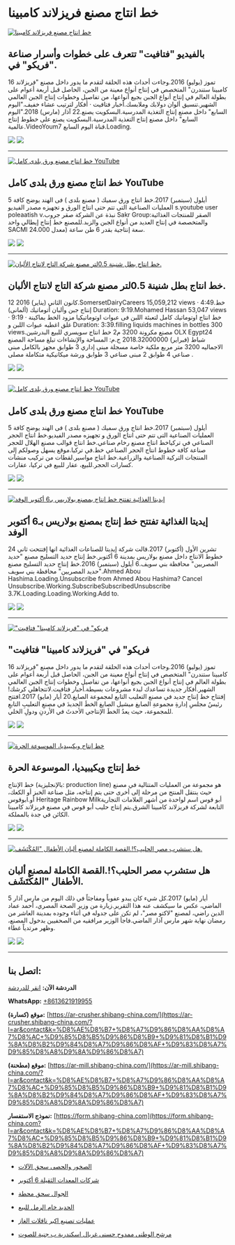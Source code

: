 # خط انتاج مصنع فريزلاند كامبينا

<a href="https://swt.shibang-china.com/?l=ar&img&k=%D8%AE%D8%B7+%D8%A7%D9%86%D8%AA%D8%A7%D8%AC+%D9%85%D8%B5%D9%86%D8%B9+%D9%81%D8%B1%D9%8A%D8%B2%D9%84%D8%A7%D9%86%D8%AF+%D9%83%D8%A7%D9%85%D8%A8%D9%8A%D9%86%D8%A7" target="_blank">![خط انتاج مصنع فريزلاند كامبينا](http://static.shibang-china.com/all-800x300/964.jpg)</a>

## بالفيديو &quot;فتافيت&quot; تتعرف على خطوات وأسرار صناعة &quot;فريكو&quot; في.
16 تموز (يوليو) 2016.وجاءت أحداث هذه الحلقة لتقدم ما يدور داخل مصنع &quot;فريزلاند كامبينا ستندرن&quot; المتخصص في إنتاج أنواع معينة من الجبن، الحاصل قبل أربعة أعوام على بطولة العالم في إنتاج أنواع الجبن بجيع أنواعها، من تفاصيل وخطوات إنتاج الجبن العالمي الشهير.تنسيق ألوان دولابك وملابسك.أخبار فتافيت &middot; أفكار لترتيب عشاء خفيف.&quot;اليوم السابع&quot; داخل مصنع إنتاج التغذية المدرسية.البسكويت يصنع.22 آذار (مارس) 2018.&quot;اليوم السابع&quot; داخل مصنع إنتاج التغذية المدرسية.البسكويت يصنع على خطوط إنتاج عالمية.VideoYoum7 قناة اليوم السابع.Loading.


<a href="https://whatsapp.shibangsoft.com/WhatsApp.php" target="_blank" title="WhatsApp">![](http://static.shibang-china.com/icon/whatsapp.png)</a> <a href="https://swt.shibang-china.com/?l=ar&icon&k=%D8%AE%D8%B7+%D8%A7%D9%86%D8%AA%D8%A7%D8%AC+%D9%85%D8%B5%D9%86%D8%B9+%D9%81%D8%B1%D9%8A%D8%B2%D9%84%D8%A7%D9%86%D8%AF+%D9%83%D8%A7%D9%85%D8%A8%D9%8A%D9%86%D8%A7" target="_blank">![](http://static.shibang-china.com/icon/chat-ar.png)</a>

---

<a href="https://swt.shibang-china.com/?l=ar&img&k=%D8%AE%D8%B7+%D8%A7%D9%86%D8%AA%D8%A7%D8%AC+%D9%85%D8%B5%D9%86%D8%B9+%D9%81%D8%B1%D9%8A%D8%B2%D9%84%D8%A7%D9%86%D8%AF+%D9%83%D8%A7%D9%85%D8%A8%D9%8A%D9%86%D8%A7" target="_blank">![خط انتاج مصنع ورق بلدى كامل YouTube](http://static.shibang-china.com/all-800x300/823.jpg)</a>

## خط انتاج مصنع ورق بلدى كامل YouTube
5 أيلول (سبتمبر) 2017.خط انتاج ورق سميك ( مصنع بلدى ) فى الهند يوضح كافة العمليات الصناعية التى تتم حتى انتاج الورق و تجهيزه مصدر الفيديو s.youtube user poleaatish v.نبذة عن الشركة صقر جروب Sakr Groupالصقر للمنتجات الغذائية: والمتخصصة في إنتاج العديد من أنواع الجبن والزبد.للمصنع خط إنتاج إيطالي واحد SACMI سعة إنتاجية بقدر 6 طن ساعة (معدل 24.000.


<a href="https://whatsapp.shibangsoft.com/WhatsApp.php" target="_blank" title="WhatsApp">![](http://static.shibang-china.com/icon/whatsapp.png)</a> <a href="https://swt.shibang-china.com/?l=ar&icon&k=%D8%AE%D8%B7+%D8%A7%D9%86%D8%AA%D8%A7%D8%AC+%D9%85%D8%B5%D9%86%D8%B9+%D9%81%D8%B1%D9%8A%D8%B2%D9%84%D8%A7%D9%86%D8%AF+%D9%83%D8%A7%D9%85%D8%A8%D9%8A%D9%86%D8%A7" target="_blank">![](http://static.shibang-china.com/icon/chat-ar.png)</a>

---

<a href="https://swt.shibang-china.com/?l=ar&img&k=%D8%AE%D8%B7+%D8%A7%D9%86%D8%AA%D8%A7%D8%AC+%D9%85%D8%B5%D9%86%D8%B9+%D9%81%D8%B1%D9%8A%D8%B2%D9%84%D8%A7%D9%86%D8%AF+%D9%83%D8%A7%D9%85%D8%A8%D9%8A%D9%86%D8%A7" target="_blank">![خط انتاج بطل شنينة 0.5لتر مصنع شركة التاج لانتاج الألبان.](http://static.shibang-china.com/all-800x300/1187.jpg)</a>

## خط انتاج بطل شنينة 0.5لتر مصنع شركة التاج لانتاج الألبان.
12 كانون الثاني (يناير) 2016.SomersetDairyCareers 15,059,212 views &middot; 4:49.خط إنتاج جبن وألبان أتوماتيك (ألمانى) Duration: 9:19.Mohamed Hassan 53,047 views &middot; 9:19 &middot; خط انتاج اوتوماتيك كامل لتعبئة اللبن فى عبوات اوتوماتيكيا مزود الخط بماكينة غلق اغطيه عبوات اللبن و Duration: 3:39.filling liquids machines in bottles 300 views.مصنع مكرونة 3200 م2 خط انتاج سويسري للبيع البدرشين OLX Egypt24 شباط (فبراير) 2018.32000000 ج.م: المساحة والإنشاءات تبلغ مساحة المصنع الاجماليه 3200 متر مربع ملكية خاصة مسجلة مبنى إداري 3 طوابق مجهز بالكامل مبنى صناعي 4 طوابق 2 مبنى صناعي 3 طوابق ورشة ميكانيكية متكاملة مصلى .


<a href="https://whatsapp.shibangsoft.com/WhatsApp.php" target="_blank" title="WhatsApp">![](http://static.shibang-china.com/icon/whatsapp.png)</a> <a href="https://swt.shibang-china.com/?l=ar&icon&k=%D8%AE%D8%B7+%D8%A7%D9%86%D8%AA%D8%A7%D8%AC+%D9%85%D8%B5%D9%86%D8%B9+%D9%81%D8%B1%D9%8A%D8%B2%D9%84%D8%A7%D9%86%D8%AF+%D9%83%D8%A7%D9%85%D8%A8%D9%8A%D9%86%D8%A7" target="_blank">![](http://static.shibang-china.com/icon/chat-ar.png)</a>

---

<a href="https://swt.shibang-china.com/?l=ar&img&k=%D8%AE%D8%B7+%D8%A7%D9%86%D8%AA%D8%A7%D8%AC+%D9%85%D8%B5%D9%86%D8%B9+%D9%81%D8%B1%D9%8A%D8%B2%D9%84%D8%A7%D9%86%D8%AF+%D9%83%D8%A7%D9%85%D8%A8%D9%8A%D9%86%D8%A7" target="_blank">![خط انتاج مصنع ورق بلدى كامل YouTube](http://static.shibang-china.com/all-800x300/582.jpg)</a>

## خط انتاج مصنع ورق بلدى كامل YouTube
5 أيلول (سبتمبر) 2017.خط انتاج ورق سميك ( مصنع بلدى ) فى الهند يوضح كافة العمليات الصناعية التى تتم حتى انتاج الورق و تجهيزه مصدر الفيديو.خط انتاج الحجر الصناعي في تركياخط انتاج مصنع رخام صناعي.خط انتاج قوالب مصنع الهلال للحجر صناعة كافة خطوط انتاج الحجر الصناعي خط.في تركيا.موقع يسهل وصولكم إلى المنتجات التركية الصناعية والزراعية.خط انتاج مواسير.لقطات من تركيب منشآت كسارات الحجر.للبيع، عقار للبيع في تركيا، عقارات.


<a href="https://whatsapp.shibangsoft.com/WhatsApp.php" target="_blank" title="WhatsApp">![](http://static.shibang-china.com/icon/whatsapp.png)</a> <a href="https://swt.shibang-china.com/?l=ar&icon&k=%D8%AE%D8%B7+%D8%A7%D9%86%D8%AA%D8%A7%D8%AC+%D9%85%D8%B5%D9%86%D8%B9+%D9%81%D8%B1%D9%8A%D8%B2%D9%84%D8%A7%D9%86%D8%AF+%D9%83%D8%A7%D9%85%D8%A8%D9%8A%D9%86%D8%A7" target="_blank">![](http://static.shibang-china.com/icon/chat-ar.png)</a>

---

<a href="https://swt.shibang-china.com/?l=ar&img&k=%D8%AE%D8%B7+%D8%A7%D9%86%D8%AA%D8%A7%D8%AC+%D9%85%D8%B5%D9%86%D8%B9+%D9%81%D8%B1%D9%8A%D8%B2%D9%84%D8%A7%D9%86%D8%AF+%D9%83%D8%A7%D9%85%D8%A8%D9%8A%D9%86%D8%A7" target="_blank">![إيديتا الغذائية تفتتح خط إنتاج بمصنع بولاريس بـ6 أكتوبر الوفد](http://static.shibang-china.com/all-800x300/64.jpg)</a>

## إيديتا الغذائية تفتتح خط إنتاج بمصنع بولاريس بـ6 أكتوبر الوفد
24 تشرين الأول (أكتوبر) 2017.قالت شركة إيديتا للصناعات الغذائية انها إفتتحت ثاني خطوط الانتاج داخل مصنع بولاريس بمدينة 6 أكتوبر.خط إنتاج حديد التسليح مصنع &quot;حديد المصريين&quot; محافظة بني سويف.6 أيلول (سبتمبر) 2016.خط إنتاج حديد التسليح مصنع &quot;حديد المصريين&quot; محافظة بني سويف.Ahmed Abou Hashima.Loading.Unsubscribe from Ahmed Abou Hashima? Cancel Unsubscribe.Working.SubscribeSubscribedUnsubscribe 3.7K.Loading.Loading.Working.Add to.


<a href="https://whatsapp.shibangsoft.com/WhatsApp.php" target="_blank" title="WhatsApp">![](http://static.shibang-china.com/icon/whatsapp.png)</a> <a href="https://swt.shibang-china.com/?l=ar&icon&k=%D8%AE%D8%B7+%D8%A7%D9%86%D8%AA%D8%A7%D8%AC+%D9%85%D8%B5%D9%86%D8%B9+%D9%81%D8%B1%D9%8A%D8%B2%D9%84%D8%A7%D9%86%D8%AF+%D9%83%D8%A7%D9%85%D8%A8%D9%8A%D9%86%D8%A7" target="_blank">![](http://static.shibang-china.com/icon/chat-ar.png)</a>

---

<a href="https://swt.shibang-china.com/?l=ar&img&k=%D8%AE%D8%B7+%D8%A7%D9%86%D8%AA%D8%A7%D8%AC+%D9%85%D8%B5%D9%86%D8%B9+%D9%81%D8%B1%D9%8A%D8%B2%D9%84%D8%A7%D9%86%D8%AF+%D9%83%D8%A7%D9%85%D8%A8%D9%8A%D9%86%D8%A7" target="_blank">![&quot;فريكو&quot; في &quot;فريزلاند كامبينا&quot; فتافيت](http://static.shibang-china.com/all-800x300/709.jpg)</a>

## &quot;فريكو&quot; في &quot;فريزلاند كامبينا&quot; فتافيت
16 تموز (يوليو) 2016.وجاءت أحداث هذه الحلقة لتقدم ما يدور داخل مصنع &quot;فريزلاند كامبينا ستندرن&quot; المتخصص في إنتاج أنواع معينة من الجبن، الحاصل قبل أربعة أعوام على بطولة العالم في إنتاج أنواع الجبن بجيع أنواعها، من تفاصيل وخطوات إنتاج الجبن العالمي الشهير.أفكار جديدة تساعدك لبدء مشروعات بسيطة.أخبار فتافيت.لاتتجاهلي كرشك!إفتتاح خط إنتاج جديد في مصنع التعليب التابع لمجموعة الصايغ.20 أيار (مايو) 2017.افتتح رئيسُ مجلسِ إدارةِ مجموعةِ الصايغ ميشيل الصايغ الخطَ الجديدَ في مصنعِ التعليبِ التابعِ للمجموعة، حيث يعدُ الخطَ الإنتاجي الأحدثَ في الأردنِ ودولِ الخلي.


<a href="https://whatsapp.shibangsoft.com/WhatsApp.php" target="_blank" title="WhatsApp">![](http://static.shibang-china.com/icon/whatsapp.png)</a> <a href="https://swt.shibang-china.com/?l=ar&icon&k=%D8%AE%D8%B7+%D8%A7%D9%86%D8%AA%D8%A7%D8%AC+%D9%85%D8%B5%D9%86%D8%B9+%D9%81%D8%B1%D9%8A%D8%B2%D9%84%D8%A7%D9%86%D8%AF+%D9%83%D8%A7%D9%85%D8%A8%D9%8A%D9%86%D8%A7" target="_blank">![](http://static.shibang-china.com/icon/chat-ar.png)</a>

---

<a href="https://swt.shibang-china.com/?l=ar&img&k=%D8%AE%D8%B7+%D8%A7%D9%86%D8%AA%D8%A7%D8%AC+%D9%85%D8%B5%D9%86%D8%B9+%D9%81%D8%B1%D9%8A%D8%B2%D9%84%D8%A7%D9%86%D8%AF+%D9%83%D8%A7%D9%85%D8%A8%D9%8A%D9%86%D8%A7" target="_blank">![خط إنتاج ويكيبيديا، الموسوعة الحرة](http://static.shibang-china.com/all-800x300/771.jpg)</a>

## خط إنتاج ويكيبيديا، الموسوعة الحرة
خط الإنتاج (بالإنجليزية: production line) هو مجموعة من العمليات المتتالية في مصنع حيث ينتقل المنتج من مرحلة إلى أخرى حتى يتم إنتاجه، مثل صناعة الخبز أو الكعك، أو.ابوقوس Heritage Rainbow Milkأبو قوس اسم لواحدة من أشهر العلامات التجارية التابعة لشركة فريزلاند كامبينا الشرق.يتم إنتاج حليب أبو قوس في مصنع فريزلاند كامبينا الكائن في جدة بالمملكة.


<a href="https://whatsapp.shibangsoft.com/WhatsApp.php" target="_blank" title="WhatsApp">![](http://static.shibang-china.com/icon/whatsapp.png)</a> <a href="https://swt.shibang-china.com/?l=ar&icon&k=%D8%AE%D8%B7+%D8%A7%D9%86%D8%AA%D8%A7%D8%AC+%D9%85%D8%B5%D9%86%D8%B9+%D9%81%D8%B1%D9%8A%D8%B2%D9%84%D8%A7%D9%86%D8%AF+%D9%83%D8%A7%D9%85%D8%A8%D9%8A%D9%86%D8%A7" target="_blank">![](http://static.shibang-china.com/icon/chat-ar.png)</a>

---

<a href="https://swt.shibang-china.com/?l=ar&img&k=%D8%AE%D8%B7+%D8%A7%D9%86%D8%AA%D8%A7%D8%AC+%D9%85%D8%B5%D9%86%D8%B9+%D9%81%D8%B1%D9%8A%D8%B2%D9%84%D8%A7%D9%86%D8%AF+%D9%83%D8%A7%D9%85%D8%A8%D9%8A%D9%86%D8%A7" target="_blank">![هل ستشرب مصر الحليب؟!.القصة الكاملة لمصنع ألبان الأطفال &quot;المُكْتَشَف.](http://static.shibang-china.com/all-800x300/1144.jpg)</a>

## هل ستشرب مصر الحليب؟!.القصة الكاملة لمصنع ألبان الأطفال &quot;المُكْتَشَف.
5 أيار (مايو) 2017.كل شيء كان يبدو عفوياً ومفاجئاً في ذلك اليوم من مارس آذار الماضي، عكس ما سيكشف عنه هذا التقرير.زيارة من وزير الصحة المصري، أحمد عماد الدين راضي، لمصنع &quot;لاكتو مصر&quot;، لم تكن على جدوله في أثناء وجوده بمدينة العاشر من رمضان نهاية شهر مارس آذار الماضي.فاجأ الوزير مرافقيه من الصحفيين بدخول المصنع، وظهر مرتدياً غطاء.

<a href="https://whatsapp.shibangsoft.com/WhatsApp.php" target="_blank" title="WhatsApp">![](http://static.shibang-china.com/icon/whatsapp.png)</a> <a href="https://swt.shibang-china.com/?l=ar&icon&k=%D8%AE%D8%B7+%D8%A7%D9%86%D8%AA%D8%A7%D8%AC+%D9%85%D8%B5%D9%86%D8%B9+%D9%81%D8%B1%D9%8A%D8%B2%D9%84%D8%A7%D9%86%D8%AF+%D9%83%D8%A7%D9%85%D8%A8%D9%8A%D9%86%D8%A7" target="_blank">![](http://static.shibang-china.com/icon/chat-ar.png)</a>

---
## اتصل بنا:

**الدردشة الآن:** [انقر للدردشة](https://swt.shibang-china.com?l=ar&contact&k=%D8%AE%D8%B7+%D8%A7%D9%86%D8%AA%D8%A7%D8%AC+%D9%85%D8%B5%D9%86%D8%B9+%D9%81%D8%B1%D9%8A%D8%B2%D9%84%D8%A7%D9%86%D8%AF+%D9%83%D8%A7%D9%85%D8%A8%D9%8A%D9%86%D8%A7)

**WhatsApp:**  [+8613621919955](https://whatsapp.shibangsoft.com/WhatsApp.php)

**موقع (كسارة):** [https://ar-crusher.shibang-china.com/](https://ar-crusher.shibang-china.com/?l=ar&contact&k=%D8%AE%D8%B7+%D8%A7%D9%86%D8%AA%D8%A7%D8%AC+%D9%85%D8%B5%D9%86%D8%B9+%D9%81%D8%B1%D9%8A%D8%B2%D9%84%D8%A7%D9%86%D8%AF+%D9%83%D8%A7%D9%85%D8%A8%D9%8A%D9%86%D8%A7)

**موقع (مطحنة):** [https://ar-mill.shibang-china.com/](https://ar-mill.shibang-china.com/?l=ar&contact&k=%D8%AE%D8%B7+%D8%A7%D9%86%D8%AA%D8%A7%D8%AC+%D9%85%D8%B5%D9%86%D8%B9+%D9%81%D8%B1%D9%8A%D8%B2%D9%84%D8%A7%D9%86%D8%AF+%D9%83%D8%A7%D9%85%D8%A8%D9%8A%D9%86%D8%A7)

**نموذج الاستفسار:** [https://form.shibang-china.com](https://form.shibang-china.com?l=ar&contact&k=%D8%AE%D8%B7+%D8%A7%D9%86%D8%AA%D8%A7%D8%AC+%D9%85%D8%B5%D9%86%D8%B9+%D9%81%D8%B1%D9%8A%D8%B2%D9%84%D8%A7%D9%86%D8%AF+%D9%83%D8%A7%D9%85%D8%A8%D9%8A%D9%86%D8%A7)

* [الصخور والحصى سحق الآلات](../18/%D8%A7%D9%84%D8%B5%D8%AE%D9%88%D8%B1%20%D9%88%D8%A7%D9%84%D8%AD%D8%B5%D9%89%20%D8%B3%D8%AD%D9%82%20%D8%A7%D9%84%D8%A2%D9%84%D8%A7%D8%AA.md)

* [شركات المعدات الثقيلة 6 أكتوبر](../17/%D8%B4%D8%B1%D9%83%D8%A7%D8%AA%20%D8%A7%D9%84%D9%85%D8%B9%D8%AF%D8%A7%D8%AA%20%D8%A7%D9%84%D8%AB%D9%82%D9%8A%D9%84%D8%A9%206%20%D8%A3%D9%83%D8%AA%D9%88%D8%A8%D8%B1.md)

* [الجوال سحق محطة](../18/%D8%A7%D9%84%D8%AC%D9%88%D8%A7%D9%84%20%D8%B3%D8%AD%D9%82%20%D9%85%D8%AD%D8%B7%D8%A9.md)

* [الحديد خام الرمل للبيع](../16/%D8%A7%D9%84%D8%AD%D8%AF%D9%8A%D8%AF%20%D8%AE%D8%A7%D9%85%20%D8%A7%D9%84%D8%B1%D9%85%D9%84%20%D9%84%D9%84%D8%A8%D9%8A%D8%B9.md)

* [عمليات تصنيع اكبر ناقلات الغاز](../20/%D8%B9%D9%85%D9%84%D9%8A%D8%A7%D8%AA%20%D8%AA%D8%B5%D9%86%D9%8A%D8%B9%20%D8%A7%D9%83%D8%A8%D8%B1%20%D9%86%D8%A7%D9%82%D9%84%D8%A7%D8%AA%20%D8%A7%D9%84%D8%BA%D8%A7%D8%B2.md)

* [مرشح الوطنى ممدوح حسنى غربال اسكندرية ب جنية للصوت](../18/%D9%85%D8%B1%D8%B4%D8%AD%20%D8%A7%D9%84%D9%88%D8%B7%D9%86%D9%89%20%D9%85%D9%85%D8%AF%D9%88%D8%AD%20%D8%AD%D8%B3%D9%86%D9%89%20%D8%BA%D8%B1%D8%A8%D8%A7%D9%84%20%D8%A7%D8%B3%D9%83%D9%86%D8%AF%D8%B1%D9%8A%D8%A9%20%D8%A8%20%D8%AC%D9%86%D9%8A%D8%A9%20%D9%84%D9%84%D8%B5%D9%88%D8%AA.md)